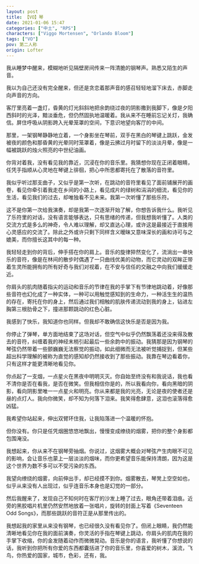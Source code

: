 ```yaml
---
layout: post
title: 【VO】琴
date: 2021-01-06 15:47
categories: ["中土", "RPS"]
characters: ["Viggo Mortensen", "Orlando Bloom"]
tags: ["VO"]
pov: 第二人称
origin: Lofter
---
```


我从睡梦中醒来，模糊地听见隔壁房间传来一阵清脆的钢琴声。熟悉又陌生的声音。

我以为自己还没有完全醒来，但还是贪恋着那声音的感召轻轻地溜下床去，赤脚走向声音的方向。

客厅里亮着一盏灯，昏黄的灯光斜斜地把余韵绕过夜的阴影撒到我脚下，像是夕阳西斜时的光泽，黯淡垂危，但仍然固执地温暖着。我从来不在睡前忘记关灯，我确信。屏住呼吸从阴影跨入光晕笼罩的空间，下意识地望向客厅的中间。

那里，一架钢琴静静地立着，一个身影坐在琴前，双手在黑白的琴键上跳跃，金发被夜的颜色和那昏黄的光晕同时笼罩着，像是云拂过月时留下的淡淡月晕，像是一幅被跳跃的烛火照亮的中世纪油画。

你背对着我，没有看见我的靠近，沉浸在你的音乐里。我猜想你现在正闭着眼睛，任凭手指顺从心灵地在琴键上徘徊，把心中所思都寄托在了散落的音符里。

我似乎听过那支曲子，又似乎是第一次听，在跳动的音符里看见了面前铺展开的画卷，看见你牵引着我走在乡间的小路上，看见成片的绿树和涓涓的细流，看见你的生活，看见我们的过去，却唯独看不见未来。我第一次听懂了那些乐符。

这不是你第一次给我演奏，却是我第一次逐渐开始了解，你想告诉我什么。我听见了乐符里的对话，没有语言能够表达，只有思绪的传递，但我想我听懂了。人类的交流方式是多么的神奇，令人难以理解，却又直达心理，或许这是最接近于直接用心灵感应的交流了。除此之外或许只剩下同样含义暧昧又意味深长的画和诗可与之媲美，而你擅长这其中的每一种。

我轻轻走到你的背后，伸手搭在你的肩上。音乐的旋律猝然变化了，流淌出一串快乐的音符，像是在林间的散步时偶遇了一只曲线优美的动物，而它灵动的双眸正带着生灵所能拥有的所有好奇与我们对视着，在不安与信任的交融之中向我们缓缓走近。

你肩头的肌肉随着指尖的运动和音乐的节律在我的手掌下有节律地跳动着，好像那些音符也幻化成了一种实体，一种可以用触觉感知到的生命力，一种活生生的温热的存在，寄托在你的身上，然后通过我们相触的肌肤传递流动到我的身上，钻进左胸第三根肋骨之下，撞进那颗跳动的红色心脏。

我感到了快乐，我知道你也同样。但我却不敢确信这快乐是否是因为我。

你停止了弹琴，单方面地结束了这场对话，但空气中似乎仍然飘荡着还没来得及散去的音符，纠缠着我的神经末梢引起最后一些余韵中的振动。我猜那是因为钢琴的琴弦仍然带着一些颤巍巍无法察觉的振动，如此细微而无法被听觉捕捉到，但某些超出科学理解的被称为直觉的感知却仍然接收到了那些振动。我靠在琴边看着你，只有这样才能更清晰地看见你。

你点起了一支烟，一点星火在黑夜中明明灭灭。你自始至终没有和我说话，我也看不清你是否在看我，是否在微笑。但我相信你是的，所以我看向你，看向黑暗的阴影，看向阴影里唯一一点星火和明亮。你从来都是我的光亮，无论是夜的使者还是昼的点灯人。我向你微笑，却不知为何落下泪来。我笑得愈肆意，这泪也滚落得愈凶猛。

我希望你站起来，伸出双臂环住我，让我陷落进一个温暖的怀抱。

但你没有。你只是任凭烟圈悠悠地飘出，慢慢变成缭绕的烟雾，把你的整个身影都包围淹没。

我想起来，你从来不在钢琴旁抽烟。你说过，这烟雾大概会对琴弦产生肉眼不可见的影响，会让音乐也蒙上一层淡淡的烟味，而你更希望音乐能保持清朗，因为这是这个世界为数不多可以不受污染的东西。

我望向缭绕的烟雾，向前伸出手，却已经摸不到你。烟雾散去，琴凳上空空如也，似乎从来没有人出现过，似乎连音乐本身也是幻觉的一部分。

然后我醒来了，发现自己不知何时在客厅的沙发上睡了过去，眼角还带着泪痕。近旁的黑胶唱片机里仍然安然地放着一张唱片，旋转的封面上写着《Seventeen Odd Songs》，而那些跳跃的音符正是从那里传出的。

我想起我的家里从来没有钢琴，也已经很久没有看见你了。但闭上眼睛，我仍然能清晰地看见你在我的面前演奏，你灵活的手指在琴键上跳动，你肩头的肌肉在我的手掌下收缩，你的金发随着动作而微微晃动。音乐是你的语言，我听懂了你想说的话，我听到你把所有你爱的东西都囊括进了你的音乐里，你喜爱的树木，溪流，飞鸟，你热爱的国家，城市，色彩，还有，我。
